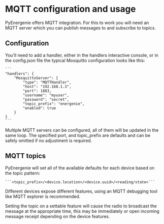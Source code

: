 
# MQTT configuration and usage

PyEnergenie offers MQTT integration. For this to work you will need an MQTT server which you can publish messages to
and subscribe to topics.

## Configuration

You'll need to add a handler, either in the handlers interactive console, or in the config.json file
the typical Mosquitto configuration looks like this:

    ```
    "handlers": {
        "MosquittoServer": {
            "type": "MQTTHandler",
            "host": "192.168.1.3",
            "port": 1883,
            "username": "myuser",
            "password": "secret",
            "topic_prefix": "energenie",
            "enabled": true
        }
    }
    ```
Multiple MQTT servers can be configured, all of them will be updated in the same loop. The specified port, and
topic_prefix are defaults and can be safely omitted if no adjustment is required.

## MQTT topics

PyEnergenie will set all of the available defaults for each device based on the topic pattern:

    ```<topic_prefix>/<device.location>/<device.uuid>/<reading/state>```

Different devices expose different features, using an MQTT debugging tool like MQTT explorer is
recommended.

Setting the topic on a settable feature will cause the radio to broadcast the message at the appropriate
time, this may be immediately or open incoming message receipt depending on the device features.
